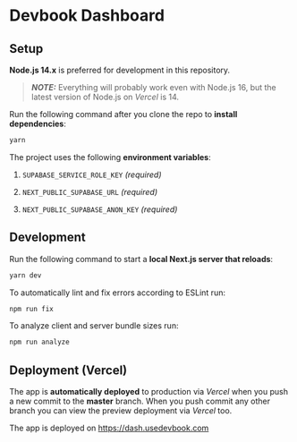 # Devbook Dashboard

## Setup
**Node.js 14.x** is preferred for development in this repository.
> **_NOTE:_** Everything will probably work even with Node.js 16, but the latest version of Node.js on *Vercel* is 14.

Run the following command after you clone the repo to **install dependencies**:
```bash
yarn
```

The project uses the following **environment variables**:

1. `SUPABASE_SERVICE_ROLE_KEY` *(required)*

2. `NEXT_PUBLIC_SUPABASE_URL` *(required)*

3. `NEXT_PUBLIC_SUPABASE_ANON_KEY` *(required)*


## Development
Run the following command to start a **local Next.js server that reloads**:
```bash
yarn dev
```

To automatically lint and fix errors according to ESLint run:
```bash
npm run fix
```

To analyze client and server bundle sizes run:
```bash
npm run analyze
```

## Deployment (Vercel)
The app is **automatically deployed** to production via *Vercel* when you push a new commit to the **master** branch. When you push commit any other branch you can view the preview deployment via *Vercel* too.

The app is deployed on https://dash.usedevbook.com